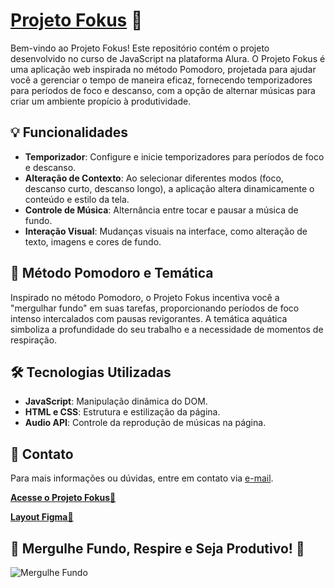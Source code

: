 # **[Projeto Fokus](https://guilhermeserafim.github.io/alura-focus/)** 🌊

Bem-vindo ao Projeto Fokus! Este repositório contém o projeto desenvolvido no curso de JavaScript na plataforma Alura. O Projeto Fokus é uma aplicação web inspirada no método Pomodoro, projetada para ajudar você a gerenciar o tempo de maneira eficaz, fornecendo temporizadores para períodos de foco e descanso, com a opção de alternar músicas para criar um ambiente propício à produtividade.

## 💡 Funcionalidades

- **Temporizador**: Configure e inicie temporizadores para períodos de foco e descanso.
- **Alteração de Contexto**: Ao selecionar diferentes modos (foco, descanso curto, descanso longo), a aplicação altera dinamicamente o conteúdo e estilo da tela.
- **Controle de Música**: Alternância entre tocar e pausar a música de fundo.
- **Interação Visual**: Mudanças visuais na interface, como alteração de texto, imagens e cores de fundo.

## 🍅 Método Pomodoro e Temática

Inspirado no método Pomodoro, o Projeto Fokus incentiva você a "mergulhar fundo" em suas tarefas, proporcionando períodos de foco intenso intercalados com pausas revigorantes. A temática aquática simboliza a profundidade do seu trabalho e a necessidade de momentos de respiração.

## 🛠 Tecnologias Utilizadas

- **JavaScript**: Manipulação dinâmica do DOM.
- **HTML e CSS**: Estrutura e estilização da página.
- **Audio API**: Controle da reprodução de músicas na página.

## 📧 Contato

Para mais informações ou dúvidas, entre em contato via [e-mail](mailto:guilerstudies@gmail.com).

**[Acesse o Projeto Fokus🤿](https://guilhermeserafim.github.io/alura-focus/)**

**[Layout Figma🎨](https://www.figma.com/file/dEaMv34Wd5G7TBMPo8fPlK/Projeto-Fokus?type=design&node-id=35-181&mode=design&t=x434kkPHEmKAiK67-0)**

## 🌊 Mergulhe Fundo, Respire e Seja Produtivo! 🌊
![Mergulhe Fundo](https://media2.giphy.com/media/q1zYlcz024M44XUVg2/giphy.gif)
